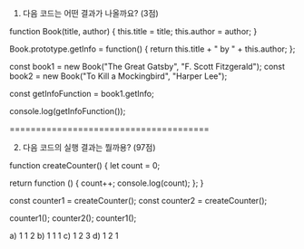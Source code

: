 1. 다음 코드는 어떤 결과가 나올까요? (3점)

function Book(title, author) {
  this.title = title;
  this.author = author;
}

Book.prototype.getInfo = function() {
  return this.title + " by " + this.author;
};

const book1 = new Book("The Great Gatsby", "F. Scott Fitzgerald");
const book2 = new Book("To Kill a Mockingbird", "Harper Lee");

const getInfoFunction = book1.getInfo;

console.log(getInfoFunction());

======================================

2. 다음 코드의 실행 결과는 뭘까용? (97점)

function createCounter() {
  let count = 0;

  return function () {
    count++;
    console.log(count);
  };
}

const counter1 = createCounter();
const counter2 = createCounter();

counter1();
counter2();
counter1();

a) 1 1 2
b) 1 1 1
c) 1 2 3
d) 1 2 1


